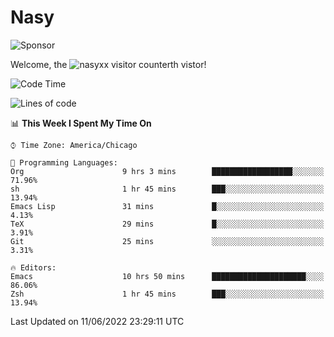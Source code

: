 # Nasy

<!--
<p align="center">
<img height="200" src="https://github-readme-stats.vercel.app/api?username=nasyxx&count_private=true&show_icons=true&theme=dracula&include_all_commits=true"/>
<img height="200" src="https://github-readme-stats.vercel.app/api/top-langs/?username=nasyxx&theme=dracula&hide=html,jupyter+notebook&count_private=true&show_icons=true"/>
</p>

  
----------------
-->

![Sponsor](https://img.shields.io/static/v1.svg?label=Sponsor&message=%E2%9D%A4&logo=GitHub&style=flat&color=pink)
 
Welcome, the ![nasyxx visitor counter](https://count.getloli.com/get/@nasyxx?theme=rule34)th vistor!
 
<!--START_SECTION:waka-->
![Code Time](http://img.shields.io/badge/Code%20Time-2%2C477%20hrs%2052%20mins-blue)

![Lines of code](https://img.shields.io/badge/From%20Hello%20World%20I%27ve%20Written-5%20Million%20lines%20of%20code-blue)

📊 **This Week I Spent My Time On** 

```text
⌚︎ Time Zone: America/Chicago

💬 Programming Languages: 
Org                      9 hrs 3 mins        ██████████████████░░░░░░░   71.96% 
sh                       1 hr 45 mins        ███░░░░░░░░░░░░░░░░░░░░░░   13.94% 
Emacs Lisp               31 mins             █░░░░░░░░░░░░░░░░░░░░░░░░   4.13% 
TeX                      29 mins             █░░░░░░░░░░░░░░░░░░░░░░░░   3.91% 
Git                      25 mins             ░░░░░░░░░░░░░░░░░░░░░░░░░   3.31%

🔥 Editors: 
Emacs                    10 hrs 50 mins      █████████████████████░░░░   86.06% 
Zsh                      1 hr 45 mins        ███░░░░░░░░░░░░░░░░░░░░░░   13.94%

```


 Last Updated on 11/06/2022 23:29:11 UTC
<!--END_SECTION:waka-->

<!-- ![visitors](https://visitor-badge.laobi.icu/badge?page_id=nasyxx.nasyxx) -->
